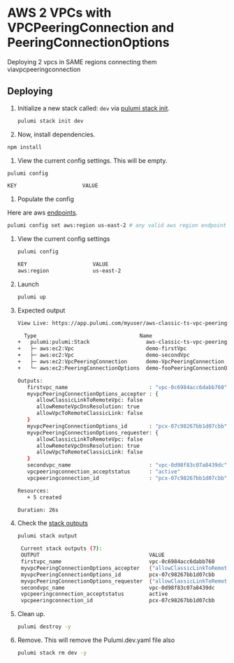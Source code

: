 # AWS 2 VPCs with VPCPeeringConnection and PeeringConnectionOptions
Deploying 2 vpcs in SAME regions connecting them viavpcpeeringconnection 

## Deploying

 1. Initialize a new stack called: `dev` via [pulumi stack init](https://www.pulumi.com/docs/reference/cli/pulumi_stack_init/).
      ```bash
      pulumi stack init dev
      ```

 1. Now, install dependencies.

   ```bash
   npm install
   ```

 1. View the current config settings. This will be empty.
   ```bash
   pulumi config
   ```
   ```bash
   KEY                     VALUE
   ```
 1. Populate the config

   Here are aws [endpoints](https://docs.aws.amazon.com/general/latest/gr/rande.html). 
   ```bash
   pulumi config set aws:region us-east-2 # any valid aws region endpoint
   ```

1. View the current config settings
   ```bash
   pulumi config
   ```

   ```bash
   KEY                     VALUE
   aws:region              us-east-2
   ```

1. Launch
   ```bash
   pulumi up
   ```

1. Expected output

   ```bash
   View Live: https://app.pulumi.com/myuser/aws-classic-ts-vpc-peeringconnectionoption/dev/updates/1

     Type                                 Name                                            Status      
   +   pulumi:pulumi:Stack                  aws-classic-ts-vpc-peeringconnectionoption-dev  created     
   +   ├─ aws:ec2:Vpc                       demo-firstVpc                                   created     
   +   ├─ aws:ec2:Vpc                       demo-secondVpc                                  created     
   +   ├─ aws:ec2:VpcPeeringConnection      demo-VpcPeeringConnection                       created     
   +   └─ aws:ec2:PeeringConnectionOptions  demo-fooPeeringConnectionOptions                created     
   
   Outputs:
      firstvpc_name                          : "vpc-0c6984acc6dabb760"
      myvpcPeeringConnectionOptions_accepter : {
         allowClassicLinkToRemoteVpc: false
         allowRemoteVpcDnsResolution: true
         allowVpcToRemoteClassicLink: false
      }
      myvpcPeeringConnectionOptions_id       : "pcx-07c98267bb1d07cbb"
      myvpcPeeringConnectionOptions_requester: {
         allowClassicLinkToRemoteVpc: false
         allowRemoteVpcDnsResolution: true
         allowVpcToRemoteClassicLink: false
      }
      secondvpc_name                         : "vpc-0d98f83c07a8439dc"
      vpcpeeringconnection_acceptstatus      : "active"
      vpcpeeringconnection_id                : "pcx-07c98267bb1d07cbb"

   Resources:
      + 5 created

   Duration: 26s
    ```

1. Check the  [stack outputs](https://www.pulumi.com/docs/reference/cli/pulumi_stack_output/)

   ```bash
   pulumi stack output
   ```

   ```bash
    Current stack outputs (7):
    OUTPUT                                   VALUE
    firstvpc_name                            vpc-0c6984acc6dabb760
    myvpcPeeringConnectionOptions_accepter   {"allowClassicLinkToRemoteVpc":false,"allowRemoteVpcDnsResolution":true,"allowVpcToRemoteClassicLink":false}
    myvpcPeeringConnectionOptions_id         pcx-07c98267bb1d07cbb
    myvpcPeeringConnectionOptions_requester  {"allowClassicLinkToRemoteVpc":false,"allowRemoteVpcDnsResolution":true,"allowVpcToRemoteClassicLink":false}
    secondvpc_name                           vpc-0d98f83c07a8439dc
    vpcpeeringconnection_acceptstatus        active
    vpcpeeringconnection_id                  pcx-07c98267bb1d07cbb
   ```

1. Clean up.  
   ```bash
   pulumi destroy -y
   ```

1. Remove.   This will remove the Pulumi.dev.yaml file also
   ```bash
   pulumi stack rm dev -y
   ```